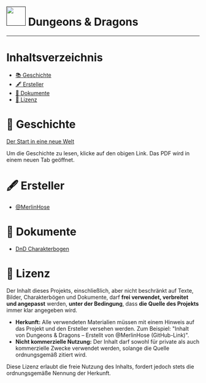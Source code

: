 # [<img src="https://img.icons8.com/?size=256&id=104704&format=png" width="50" height="50"/>]() Dungeons & Dragons

---

# Inhaltsverzeichnis
- [📚 Geschichte](#geschichte)
- [🖋️ Ersteller](#ersteller)
- [📄 Dokumente](#dokumente)
- [📜 Lizenz](#lizenz)

# 📖 Geschichte

[Der Start in eine neue Welt](https://raw.githubusercontent.com/MerlinHose/DnD/85e49a243db2d757a37e24c78609ab986ea35bc7/Der%20Start%20in%20eine%20neue%20Welt.pdf)

Um die Geschichte zu lesen, klicke auf den obigen Link. Das PDF wird in einem neuen Tab geöffnet.

# 🖋️ Ersteller

- [@MerlinHose](https://github.com/MerlinHose)

# 📄 Dokumente

- [DnD Charakterbogen](https://www.dnddeutsch.de/wp-content/uploads/2022/07/charakterbogen_ataendler_v2.8.2.pdf)

# 📜 Lizenz

Der Inhalt dieses Projekts, einschließlich, aber nicht beschränkt auf Texte, Bilder, Charakterbögen und Dokumente, darf **frei verwendet, verbreitet und angepasst** werden, **unter der Bedingung**, dass **die Quelle des Projekts** immer klar angegeben wird.

- **Herkunft:** Alle verwendeten Materialien müssen mit einem Hinweis auf das Projekt und den Ersteller versehen werden. Zum Beispiel: "Inhalt von Dungeons & Dragons – Erstellt von @MerlinHose (GitHub-Link)".
- **Nicht kommerzielle Nutzung:** Der Inhalt darf sowohl für private als auch kommerzielle Zwecke verwendet werden, solange die Quelle ordnungsgemäß zitiert wird.

Diese Lizenz erlaubt die freie Nutzung des Inhalts, fordert jedoch stets die ordnungsgemäße Nennung der Herkunft.